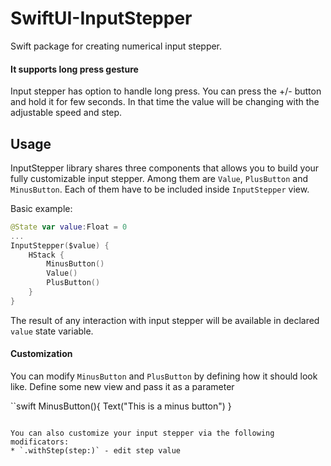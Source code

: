 # SwiftUI-InputStepper

Swift package for creating numerical input stepper.



#### It supports long press gesture
Input stepper has option to handle long press. You can press the +/- button and hold it for few seconds. In that time the value will be changing with the adjustable speed and step.


## Usage

InputStepper library shares three components that allows you to build your fully customizable input stepper. Among them are `Value`, `PlusButton` and `MinusButton`. Each of them have to be included inside `InputStepper` view.

Basic example:


```swift
@State var value:Float = 0
...
InputStepper($value) {
    HStack {
        MinusButton()
        Value()
        PlusButton()
    }
}
```

The result of any interaction with input stepper will be available in declared `value` state variable.

#### Customization

You can modify `MinusButton` and `PlusButton` by defining how it should look like. Define some new view and pass it as a parameter

``swift
MinusButton(){
    Text("This is a minus button")
}
```

You can also customize your input stepper via the following modificators:
* `.withStep(step:)` - edit step value





